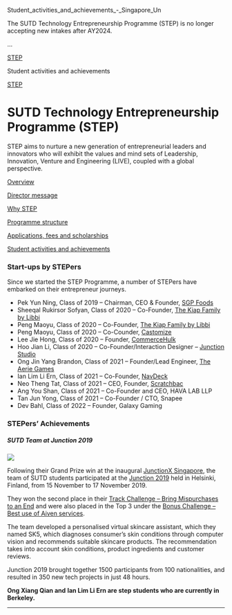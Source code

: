 Student_activities_and_achievements_-_Singapore_Un



The SUTD Technology Entrepreneurship Programme (STEP) is no longer accepting new intakes after AY2024.

…

 [STEP](/education/undergraduate/special-programmes/step) 

Student activities and achievements

[STEP](https://www.sutd.edu.sg/education/undergraduate/special-programmes/step)

SUTD Technology Entrepreneurship Programme (STEP)
=================================================

STEP aims to nurture a new generation of entrepreneurial leaders and innovators who will exhibit the values and mind sets of Leadership, Innovation, Venture and Engineering (LIVE), coupled with a global perspective.

[Overview](/education/undergraduate/special-programmes/step/overview/#tabs)

[Director message](/education/undergraduate/special-programmes/step/director-message/#tabs)

[Why STEP](/education/undergraduate/special-programmes/step/why/#tabs)

[Programme structure](/education/undergraduate/special-programmes/step/programme-structure/#tabs)

[Applications, fees and scholarships](/education/undergraduate/special-programmes/step/applications-fees-scholarships/#tabs)

[Student activities and achievements](/education/undergraduate/special-programmes/step/student-achievements/#tabs)

### Start-ups by STEPers

Since we started the STEP Programme, a number of STEPers have embarked on their entrepreneur journeys.

* Pek Yun Ning, Class of 2019 – Chairman, CEO & Founder, [SGP Foods](https://sgpfoods.com/)
* Sheeqal Rukirsor Sofyan, Class of 2020 – Co-Founder, [The Kiap Family by Libbi](https://www.thekiapfamily.com/)
* Peng Maoyu, Class of 2020 – Co-Founder, [The Kiap Family by Libbi](https://www.thekiapfamily.com/)
* Peng Maoyu, Class of 2020 – Co-Counder, [Castomize](https://castomize.co/)
* Lee Jie Hong, Class of 2020 – Founder, [CommerceHulk](https://www.shopyzel.com/brandpage)
* Hoo Jian Li, Class of 2020 – Co-Founder/Interaction Designer – [Junction Studio](https://junctionstud.io/)
* Ong Jin Yang Brandon, Class of 2021 – Founder/Lead Engineer, [The Aerie Games](https://theaeriegames.com/)
* Ian Lim Li Ern, Class of 2021 – Co-Founder, [NavDeck](https://www.navdeck.sg/)
* Neo Theng Tat, Class of 2021 – CEO, Founder, [Scratchbac](https://www.scratchbac.com/)
* Ang You Shan, Class of 2021 – Co-Founder and CEO, HAVA LAB LLP
* Tan Jun Yong, Class of 2021 – Co-Founder / CTO, Snapee
* Dev Bahl, Class of 2022 – Founder, Galaxy Gaming

### 

### STEPers’ Achievements

##### **SUTD Team at Junction 2019**

![](https://www.sutd.edu.sg/wp-content/uploads/2025/01/junction-hackathon-2019.jpg)

Following their Grand Prize win at the inaugural [JunctionX Singapore](https://singapore.hackjunction.com/), the team of SUTD students participated at the [Junction 2019](https://2019.hackjunction.com/) held in Helsinki, Finland, from 15 November to 17 November 2019.

They won the second place in their [Track Challenge – Bring Mispurchases to an End](https://2019.hackjunction.com/challenges/bring-mispurchases-to-an-end) and were also placed in the Top 3 under the [Bonus Challenge – Best use of Aiven services](https://2019.hackjunction.com/challenges/best-use-of-aiven).

The team developed a personalised virtual skincare assistant, which they named SK5, which diagnoses consumer’s skin conditions through computer vision and recommends suitable skincare products. The recommendation takes into account skin conditions, product ingredients and customer reviews.

Junction 2019 brought together 1500 participants from 100 nationalities, and resulted in 350 new tech projects in just 48 hours.

**Ong Xiang Qian and** **Ian Lim Li Ern are step students who are currently in Berkeley.**

---

